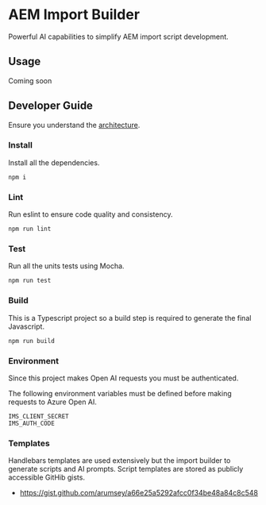 # AEM Import Builder

Powerful AI capabilities to simplify AEM import script development.

## Usage

Coming soon

## Developer Guide

Ensure you understand the [architecture](./wiki).

### Install

Install all the dependencies.

```
npm i
```

### Lint

Run eslint to ensure code quality and consistency.

```
npm run lint
```

### Test

Run all the units tests using Mocha.

```
npm run test
```

### Build

This is a Typescript project so a build step is required to generate the final Javascript.

```
npm run build
```

### Environment

Since this project makes Open AI requests you must be authenticated.

The following environment variables must be defined before making requests to Azure Open AI.

```
IMS_CLIENT_SECRET
IMS_AUTH_CODE
```

### Templates

Handlebars templates are used extensively but the import builder to generate scripts and AI prompts. Script templates are stored as publicly accessible GitHib gists.

- https://gist.github.com/arumsey/a66e25a5292afcc0f34be48a84c8c548
